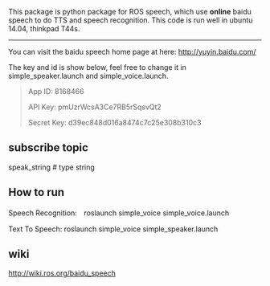 This package is python package for ROS speech, which use **online** baidu speech to do TTS and speech recognition. This code is run well in ubuntu 14.04, thinkpad T44s.

---

You can visit the baidu speech home page at here: http://yuyin.baidu.com/

The key and id is show below, feel free to change it in simple_speaker.launch and simple_voice.launch.

> App ID: 8168466
>
> API Key: pmUzrWcsA3Ce7RB5rSqsvQt2
>
> Secret Key: d39ec848d016a8474c7c25e308b310c3

## subscribe topic

speak_string # type string


## How to run

Speech Recognition:　roslaunch simple_voice simple_voice.launch

Text To Speech:  roslaunch simple_voice simple_speaker.launch


## wiki

http://wiki.ros.org/baidu_speech


